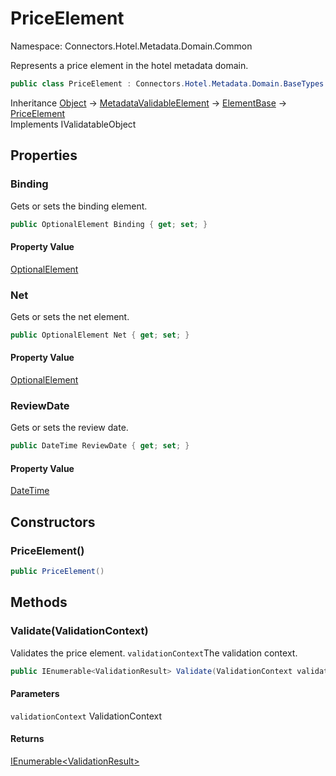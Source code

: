 # PriceElement

Namespace: Connectors.Hotel.Metadata.Domain.Common

Represents a price element in the hotel metadata domain.

```csharp
public class PriceElement : Connectors.Hotel.Metadata.Domain.BaseTypes.ElementBase, System.ComponentModel.DataAnnotations.IValidatableObject
```

Inheritance [Object](https://docs.microsoft.com/en-us/dotnet/api/system.object) → [MetadataValidableElement](./connectors.hotel.metadata.domain.common.metadatavalidableelement) → [ElementBase](./connectors.hotel.metadata.domain.basetypes.elementbase) → [PriceElement](./connectors.hotel.metadata.domain.common.priceelement)<br />
Implements IValidatableObject

## Properties

### **Binding**

Gets or sets the binding element.

```csharp
public OptionalElement Binding { get; set; }
```

#### Property Value

[OptionalElement](./connectors.hotel.metadata.domain.basetypes.optionalelement)<br />

### **Net**

Gets or sets the net element.

```csharp
public OptionalElement Net { get; set; }
```

#### Property Value

[OptionalElement](./connectors.hotel.metadata.domain.basetypes.optionalelement)<br />

### **ReviewDate**

Gets or sets the review date.

```csharp
public DateTime ReviewDate { get; set; }
```

#### Property Value

[DateTime](https://docs.microsoft.com/en-us/dotnet/api/system.datetime)<br />

## Constructors

### **PriceElement()**

```csharp
public PriceElement()
```

## Methods

### **Validate(ValidationContext)**

Validates the price element.
 `validationContext`The validation context.

```csharp
public IEnumerable<ValidationResult> Validate(ValidationContext validationContext)
```

#### Parameters

`validationContext` ValidationContext<br />

#### Returns

[IEnumerable\<ValidationResult\>](https://docs.microsoft.com/en-us/dotnet/api/system.collections.generic.ienumerable-1)<br />
